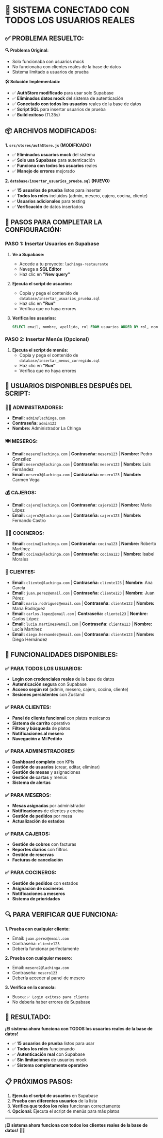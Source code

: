 # 🔐 SISTEMA CONECTADO CON TODOS LOS USUARIOS REALES

## ✅ **PROBLEMA RESUELTO:**

**🔍 Problema Original:**
- Solo funcionaba con usuarios mock
- No funcionaba con clientes reales de la base de datos
- Sistema limitado a usuarios de prueba

**🛠️ Solución Implementada:**
- ✅ **AuthStore modificado** para usar solo Supabase
- ✅ **Eliminados datos mock** del sistema de autenticación
- ✅ **Conectado con todos los usuarios** reales de la base de datos
- ✅ **Script SQL** para insertar usuarios de prueba
- ✅ **Build exitoso** (11.35s)

## 📦 **ARCHIVOS MODIFICADOS:**

**1. `src/stores/authStore.js` (MODIFICADO)**
- ✅ **Eliminados usuarios mock** del sistema
- ✅ **Solo usa Supabase** para autenticación
- ✅ **Funciona con todos los usuarios** reales
- ✅ **Manejo de errores** mejorado

**2. `database/insertar_usuarios_prueba.sql` (NUEVO)**
- ✅ **15 usuarios de prueba** listos para insertar
- ✅ **Todos los roles** incluidos (admin, mesero, cajero, cocina, cliente)
- ✅ **Usuarios adicionales** para testing
- ✅ **Verificación** de datos insertados

## 🚀 **PASOS PARA COMPLETAR LA CONFIGURACIÓN:**

### **PASO 1: Insertar Usuarios en Supabase**
1. **Ve a Supabase:**
   - Accede a tu proyecto: `lachinga-restaurante`
   - Navega a **SQL Editor**
   - Haz clic en **"New query"**

2. **Ejecuta el script de usuarios:**
   - Copia y pega el contenido de `database/insertar_usuarios_prueba.sql`
   - Haz clic en **"Run"**
   - Verifica que no haya errores

3. **Verifica los usuarios:**
   ```sql
   SELECT email, nombre, apellido, rol FROM usuarios ORDER BY rol, nombre;
   ```

### **PASO 2: Insertar Menús (Opcional)**
1. **Ejecuta el script de menús:**
   - Copia y pega el contenido de `database/insertar_menus_corregido.sql`
   - Haz clic en **"Run"**
   - Verifica que no haya errores

## 🔑 **USUARIOS DISPONIBLES DESPUÉS DEL SCRIPT:**

### **👨‍💼 ADMINISTRADORES:**
- **Email:** `admin@lachinga.com`
- **Contraseña:** `admin123`
- **Nombre:** Administrador La Chinga

### **🍽️ MESEROS:**
- **Email:** `mesero@lachinga.com` | **Contraseña:** `mesero123` | **Nombre:** Pedro González
- **Email:** `mesero2@lachinga.com` | **Contraseña:** `mesero123` | **Nombre:** Luis Fernández
- **Email:** `mesero3@lachinga.com` | **Contraseña:** `mesero123` | **Nombre:** Carmen Vega

### **💰 CAJEROS:**
- **Email:** `cajero@lachinga.com` | **Contraseña:** `cajero123` | **Nombre:** María López
- **Email:** `cajero2@lachinga.com` | **Contraseña:** `cajero123` | **Nombre:** Fernando Castro

### **👨‍🍳 COCINEROS:**
- **Email:** `cocina@lachinga.com` | **Contraseña:** `cocina123` | **Nombre:** Roberto Martínez
- **Email:** `cocina2@lachinga.com` | **Contraseña:** `cocina123` | **Nombre:** Isabel Morales

### **👤 CLIENTES:**
- **Email:** `cliente@lachinga.com` | **Contraseña:** `cliente123` | **Nombre:** Ana García
- **Email:** `juan.perez@email.com` | **Contraseña:** `cliente123` | **Nombre:** Juan Pérez
- **Email:** `maria.rodriguez@email.com` | **Contraseña:** `cliente123` | **Nombre:** María Rodríguez
- **Email:** `carlos.lopez@email.com` | **Contraseña:** `cliente123` | **Nombre:** Carlos López
- **Email:** `lucia.martinez@email.com` | **Contraseña:** `cliente123` | **Nombre:** Lucía Martínez
- **Email:** `diego.hernandez@email.com` | **Contraseña:** `cliente123` | **Nombre:** Diego Hernández

## 🎯 **FUNCIONALIDADES DISPONIBLES:**

### **✅ PARA TODOS LOS USUARIOS:**
- **Login con credenciales reales** de la base de datos
- **Autenticación segura** con Supabase
- **Acceso según rol** (admin, mesero, cajero, cocina, cliente)
- **Sesiones persistentes** con Zustand

### **✅ PARA CLIENTES:**
- **Panel de cliente funcional** con platos mexicanos
- **Sistema de carrito** operativo
- **Filtros y búsqueda** de platos
- **Notificaciones al mesero**
- **Navegación a Mi Pedido**

### **✅ PARA ADMINISTRADORES:**
- **Dashboard completo** con KPIs
- **Gestión de usuarios** (crear, editar, eliminar)
- **Gestión de mesas** y asignaciones
- **Gestión de cartas** y menús
- **Sistema de alertas**

### **✅ PARA MESEROS:**
- **Mesas asignadas** por administrador
- **Notificaciones** de clientes y cocina
- **Gestión de pedidos** por mesa
- **Actualización de estados**

### **✅ PARA CAJEROS:**
- **Gestión de cobros** con facturas
- **Reportes diarios** con filtros
- **Gestión de reservas**
- **Facturas de cancelación**

### **✅ PARA COCINEROS:**
- **Gestión de pedidos** con estados
- **Asignación de cocineros**
- **Notificaciones a meseros**
- **Sistema de prioridades**

## 🔍 **PARA VERIFICAR QUE FUNCIONA:**

**1. Prueba con cualquier cliente:**
- Email: `juan.perez@email.com`
- Contraseña: `cliente123`
- Debería funcionar perfectamente

**2. Prueba con cualquier mesero:**
- Email: `mesero2@lachinga.com`
- Contraseña: `mesero123`
- Debería acceder al panel de mesero

**3. Verifica en la consola:**
- Busca: `✅ Login exitoso para cliente`
- No debería haber errores de Supabase

## 🎉 **RESULTADO:**

**¡El sistema ahora funciona con TODOS los usuarios reales de la base de datos!**

- ✅ **15 usuarios de prueba** listos para usar
- ✅ **Todos los roles** funcionando
- ✅ **Autenticación real** con Supabase
- ✅ **Sin limitaciones** de usuarios mock
- ✅ **Sistema completamente operativo**

## 📋 **PRÓXIMOS PASOS:**

1. **Ejecuta el script de usuarios** en Supabase
2. **Prueba con diferentes usuarios** de la lista
3. **Verifica que todos los roles** funcionan correctamente
4. **Opcional:** Ejecuta el script de menús para más platos

---

**¡El sistema ahora funciona con todos los clientes reales de la base de datos!** 🚀🔐
